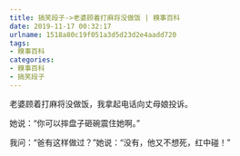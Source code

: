 ```yaml
---
title: 搞笑段子->老婆顾着打麻将没做饭 | 糗事百科
date: 2019-11-17 00:32:17
urlname: 1518a80c19f051a3d5d23d2e4aadd720
tags: 
- 糗事百科
categories:
- 糗事百科
- 搞笑段子
---
```

老婆顾着打麻将没做饭，我拿起电话向丈母娘投诉。

她说：“你可以摔盘子砸碗震住她啊。”

我问：“爸有这样做过？”她说：“没有，他又不想死，红中碰！”


